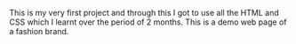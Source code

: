 This is my very first project and through this I got to use all the HTML and CSS which I learnt over the period of 2 months. This is a demo web page of a fashion brand.

